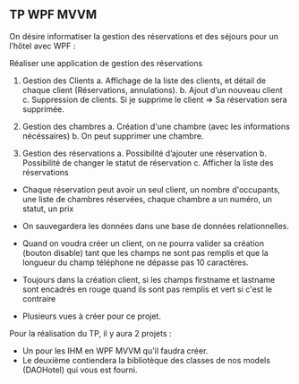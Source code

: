 ## TP WPF MVVM

On désire informatiser la gestion des réservations et des séjours pour un l’hôtel avec WPF :

Réaliser une application de gestion des réservations

1) Gestion des Clients 
a.    Affichage de la liste des clients, et détail de chaque client (Réservations, annulations).
b.    Ajout d’un nouveau client 
c.    Suppression de clients. Si je supprime le client => Sa réservation sera supprimée.

2) Gestion des chambres
a.    Création d'une chambre (avec les informations nécéssaires)
b.    On peut supprimer une chambre.

3) Gestion des réservations 
a.    Possibilité d’ajouter une réservation
b.    Possibilité de changer le statut de réservation 
c.    Afficher la liste des réservations 

- Chaque réservation peut avoir un seul client, un nombre d'occupants, une liste de chambres réservées, chaque chambre a un numéro, un statut, un prix

- On sauvegardera les données dans une base de données relationnelles.

- Quand on voudra créer un client, on ne pourra valider sa création (bouton disable) 
tant que les champs ne sont pas remplis et que la longueur du champ téléphone ne dépasse pas 10 caractères.

- Toujours dans la création client, si les champs firstname et lastname sont encadrés 
en rouge quand ils sont pas remplis et vert si c'est le contraire

- Plusieurs vues à créer pour ce projet.

Pour la réalisation du TP, il y aura 2 projets : 

 - Un pour les IHM en WPF MVVM qu'il faudra créer.
 - Le deuxième contiendera la bibliotèque des classes de nos models (DAOHotel) qui vous est fourni.
